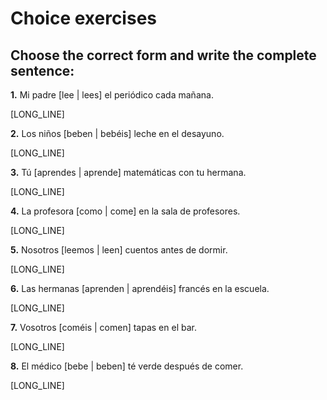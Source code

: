 # Choice exercises

## Choose the correct form and write the complete sentence:

**1.** Mi padre [lee | lees] el periódico cada mañana.

   [LONG_LINE]

**2.** Los niños [beben | bebéis] leche en el desayuno.

   [LONG_LINE]

**3.** Tú [aprendes | aprende] matemáticas con tu hermana.

   [LONG_LINE]

**4.** La profesora [como | come] en la sala de profesores.

   [LONG_LINE]

**5.** Nosotros [leemos | leen] cuentos antes de dormir.

   [LONG_LINE]

**6.** Las hermanas [aprenden | aprendéis] francés en la escuela.

   [LONG_LINE]

**7.** Vosotros [coméis | comen] tapas en el bar.

   [LONG_LINE]

**8.** El médico [bebe | beben] té verde después de comer.

   [LONG_LINE]